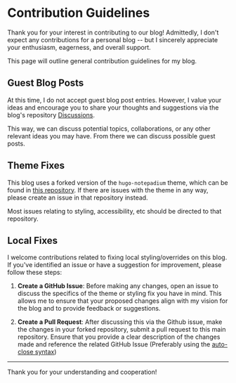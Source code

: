 # Contribution Guidelines

Thank you for your interest in contributing to our blog! Admittedly, I don't
expect any contributions for a personal blog -- but I sincerely appreciate
your enthusiasm, eagerness, and overall support.

This page will outline general contribution guidelines for my blog.

## Guest Blog Posts

At this time, I do not accept guest blog post entries. However, I value your
ideas and encourage you to share your thoughts and suggestions via the blog's
repository [Discussions].

This way, we can discuss potential topics, collaborations, or any other relevant
ideas you may have. From there we can discuss possible guest posts.

[Discussions]: https://github.com/bitwizeshift/bitwizeshift.github.io/discussions

## Theme Fixes

This blog uses a forked version of the `hugo-notepadium` theme, which can be
found in [this repository](https://github.com/bitwizeshift/hugo-notepadium).
If there are issues with the theme in any way, please create an issue in that
repository instead.

Most issues relating to styling, accessibility, etc should be directed to that
repository.

## Local Fixes

I welcome contributions related to fixing local styling/overrides on this blog.
If you've identified an issue or have a suggestion for improvement, please follow
these steps:

1. **Create a GitHub Issue**: Before making any changes, open an issue to
  discuss the specifics of the theme or styling fix you have in mind. This
  allows me to ensure that your proposed changes align with my vision for the
  blog and to provide feedback or suggestions.

2. **Create a Pull Request**: After discussing this via the Github issue, make
  the changes in your forked repository, submit a pull request to this main
  repository. Ensure that you provide a clear description of the changes made
  and reference the related GitHub Issue (Preferably using the [auto-close syntax])

[auto-close syntax]: https://docs.github.com/en/issues/tracking-your-work-with-issues/linking-a-pull-request-to-an-issue#linking-a-pull-request-to-an-issue-using-a-keyword

--------

Thank you for your understanding and cooperation!

